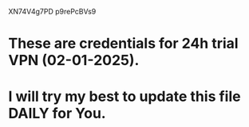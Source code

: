 XN74V4g7PD
p9rePcBVs9
# These are credentials for 24h trial VPN (02-01-2025). 
# I will try my best to update this file DAILY for You.
